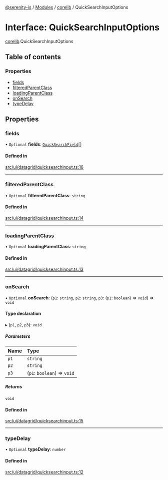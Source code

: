 [@serenity-is](../README.md) / [Modules](../modules.md) / [corelib](../modules/corelib.md) / QuickSearchInputOptions

# Interface: QuickSearchInputOptions

[corelib](../modules/corelib.md).QuickSearchInputOptions

## Table of contents

### Properties

- [fields](corelib.QuickSearchInputOptions.md#fields)
- [filteredParentClass](corelib.QuickSearchInputOptions.md#filteredparentclass)
- [loadingParentClass](corelib.QuickSearchInputOptions.md#loadingparentclass)
- [onSearch](corelib.QuickSearchInputOptions.md#onsearch)
- [typeDelay](corelib.QuickSearchInputOptions.md#typedelay)

## Properties

### fields

• `Optional` **fields**: [`QuickSearchField`](corelib.QuickSearchField.md)[]

#### Defined in

[src/ui/datagrid/quicksearchinput.ts:16](https://github.com/serenity-is/serenity/blob/master/packages/corelib/src/ui/datagrid/quicksearchinput.ts#line&#x3D;16)

___

### filteredParentClass

• `Optional` **filteredParentClass**: `string`

#### Defined in

[src/ui/datagrid/quicksearchinput.ts:14](https://github.com/serenity-is/serenity/blob/master/packages/corelib/src/ui/datagrid/quicksearchinput.ts#line&#x3D;14)

___

### loadingParentClass

• `Optional` **loadingParentClass**: `string`

#### Defined in

[src/ui/datagrid/quicksearchinput.ts:13](https://github.com/serenity-is/serenity/blob/master/packages/corelib/src/ui/datagrid/quicksearchinput.ts#line&#x3D;13)

___

### onSearch

• `Optional` **onSearch**: (`p1`: `string`, `p2`: `string`, `p3`: (`p1`: `boolean`) => `void`) => `void`

#### Type declaration

▸ (`p1`, `p2`, `p3`): `void`

##### Parameters

| Name | Type |
| :------ | :------ |
| `p1` | `string` |
| `p2` | `string` |
| `p3` | (`p1`: `boolean`) => `void` |

##### Returns

`void`

#### Defined in

[src/ui/datagrid/quicksearchinput.ts:15](https://github.com/serenity-is/serenity/blob/master/packages/corelib/src/ui/datagrid/quicksearchinput.ts#line&#x3D;15)

___

### typeDelay

• `Optional` **typeDelay**: `number`

#### Defined in

[src/ui/datagrid/quicksearchinput.ts:12](https://github.com/serenity-is/serenity/blob/master/packages/corelib/src/ui/datagrid/quicksearchinput.ts#line&#x3D;12)

